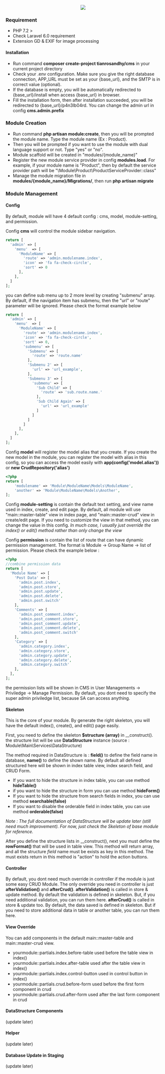 <p align="center"><img src="https://maxsol.id/img/nav-bar-logo.png"></p>


### Requirement
- PHP 7.2 >
- Check Laravel 6.0 requirement
- Extension GD & EXIF for image processing

#### Installation
- Run command **composer create-project tianrosandhy/cms** in your current project directory
- Check your .env configuration. Make sure you give the right database connection, APP_URL must be set as your {base_url}, and the SMTP is in correct value (optional). 
- If the database is empty, you will be automatically redirected to {base_url}/install when access {base_url} in browser.
- Fill the installation form, then after installation succeeded, you will be redirected to {base_url}/p4n3lb04rd. You can change the admin url in config **cms.admin.prefix**

### Module Creation
- Run command **php artisan module:create**, then you will be prompted the module name. Type the module name (Ex : Product).  
- Then you will be prompted if you want to use the module with dual language support or not. Type "yes" or "no".
- Module scaffold will be created in "modules/{module_name}"
- Register the new module service provider in config **modules.load**. For example, if your module name is "Product", then by default the service provider path will be "\Module\Product\ProductServiceProvider::class"
- Manage the module migration file in **modules/{module_name}/Migrations/**, then run **php artisan migrate**

### Module Management
#### Config
By default, module will have 4 default config : cms, model, module-setting, and permission.

Config **cms** will control the module sidebar navigation.

```php
return [
  'admin' => [
    'menu'  => [
      'ModuleName' => [
        'route' => 'admin.modulename.index',
        'icon' => 'fa fa-check-circle',
        'sort' => 0
      ],
    ],
  ]
];
```
you can define sub menu up to 2 more level by creating "submenu" array. By default, if the navigation item has submenu, then the "url" or "route" parameter will be ignored. Please check the format example below
```php
return [
  'admin' => [
    'menu'  => [
      'ModuleName' => [
        'route' => 'admin.modulename.index',
        'icon' => 'fa fa-check-circle',
        'sort' => 0,
        'submenu' => [
          'Submenu' => [
            'route' => 'route.name'
          ],
          'Submenu 2' => [
            'url' => 'url_example',
          ],
          'Submenu 3' => [
            'submenu' => [
              'Sub Child' => [
                'route' => 'sub.route.name.'
              ],
              'Sub Child Again' => [
                'url' => 'url_example'
              ]
            ]
          ]
        ]
      ],
    ],
  ]
];
```

Config **model** will register the model alias that you create. If you create the new model in the module, you can register the model with alias in this config, so you can access the model easily with **app(config('model.alias'))** or **new CrudRepository('alias')** 
```php
<?php
return [
	'modulename' => 'Module\ModuleName\Models\ModuleName',
	'another' => 'Module\ModuleName\Models\Another',
];
```

Config **module-setting** is contain the default text setting, and view name used in index, create, and edit page. By default, all module will use "main::master-table" view in index page, and "main::master-crud" view in create/edit page. If you need to customize the view in that method, you can change the value in this config. *In much case, I usually just override the index() or edit() method rather than only change the view*

Config **permission** is contain the list of route that can have dynamic permission management. The format is Module -> Group Name -> list of permission. Please check the example below : 
```php
<?php
//combine permission data
return [
  'Module Name' => [
    'Post Data' => [
      'admin.post.index',
      'admin.post.store',
      'admin.post.update',
      'admin.post.delete',
      'admin.post.switch'
    ],
    'Comments' => [
      'admin.post_comment.index',
      'admin.post_comment.store',
      'admin.post_comment.update',
      'admin.post_comment.delete',
      'admin.post_comment.switch'
    ],
    'Category' => [
      'admin.category.index',
      'admin.category.store',
      'admin.category.update',
      'admin.category.delete',
      'admin.category.switch'
    ],
  ],
];
```
the permission lists will be shown in CMS in User Managements -> Priviledge -> Manage Permission. By default, you dont need to specify the super admin priviledge list, because SA can access anything. 

#### Skeleton
This is the core of your module. By generate the right skeleton, you will have the default index(), create(), and edit() page easily.

First, you need to define the skeleton **$structure (array)** in __construct(). the structure list will be use **DataStructure** instance (source : Module\Main\Services\DataStructure)

The method required in DataStructure is : **field()** to define the field name in database, **name()** to define the shown name. By default all defined structured here will be shown in index table view, index search field, and CRUD Form. 
- If you want to hide the structure in index table, you can use method **hideTable()** 
- if you want to hide the structure in form you can use method **hideForm()**
- If you want to hide the structure from search fields in index, you can use method **searchable(false)**
- If you want to disable the orderable field in index table, you can use method **orderable(false)**

*Note : The full documentation of DataStructure will be update later (still need much improvement). For now, just check the Skeleton of base module for reference.*

After you define the structure lists in __construct(), next you must define the **rowFormat()** that will be used in table view. This method will return array, and all the structure *field* name must be exists as key in this method. The must exists return in this method is  "action" to hold the action buttons.



#### Controller
 By default, you dont need much override in controller if the module is just some easy CRUD Module. The only override you need in controller is just **afterValidation()** and **afterCrud()**. 
 **afterValidation()** is called in store & update method. By default the validation is defined in skeleton. But, if you need additional validation, you can run them here.
 **afterCrud()** is called in store & update too. By default, the data saved is defined in skeleton. But if you need to store additional data in table or another table, you can run them here.

#### View Override
You can add components in the default main::master-table and main::master-crud view.
- yourmodule::partials.index.before-table used before the table view in index()
- yourmodule::partials.index.after-table used after the table view in index()
- yourmodule::partials.index.control-button used in control button in index()
- yourmodule::partials.crud.before-form used before the first form component in crud
- yourmodule::partials.crud.after-form used after the last form component in crud




#### DataStructure Components
(update later)

#### Helper
(update later)

#### Database Update in Staging
(update later) 

